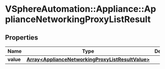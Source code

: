 # VSphereAutomation::Appliance::ApplianceNetworkingProxyListResult

## Properties
Name | Type | Description | Notes
------------ | ------------- | ------------- | -------------
**value** | [**Array&lt;ApplianceNetworkingProxyListResultValue&gt;**](ApplianceNetworkingProxyListResultValue.md) |  | 


